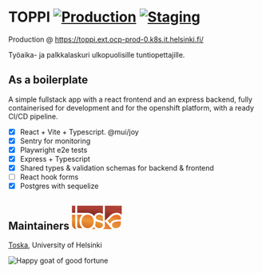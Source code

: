 # TOPPI [![Production](https://github.com/UniversityOfHelsinkiCS/toppi/actions/workflows/production.yml/badge.svg)](https://github.com/UniversityOfHelsinkiCS/toppi/actions/workflows/production.yml) [![Staging](https://github.com/UniversityOfHelsinkiCS/toppi/actions/workflows/staging.yml/badge.svg)](https://github.com/UniversityOfHelsinkiCS/toppi/actions/workflows/staging.yml)

Production @ https://toppi.ext.ocp-prod-0.k8s.it.helsinki.fi/

Työaika- ja palkkalaskuri ulkopuolisille tuntiopettajille.

## As a boilerplate

A simple fullstack app with a react frontend and an express backend, fully containerised for development and for the openshift platform, 
with a ready CI/CD pipeline.

- [x] React + Vite + Typescript. @mui/joy
- [x] Sentry for monitoring
- [x] Playwright e2e tests
- [x] Express + Typescript
- [x] Shared types & validation schemas for backend & frontend
- [ ] React hook forms
- [x] Postgres with sequelize

## Maintainers <img src=./public/toska13.png width=100px />

[Toska](https://toska.dev), University of Helsinki

<img src=https://em-content.zobj.net/source/animated-noto-color-emoji/356/goat_1f410.gif width=240px alt="Happy goat of good fortune" />
